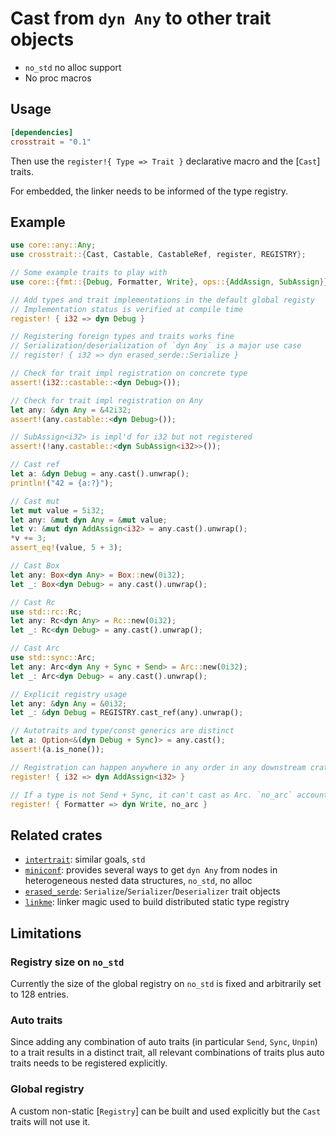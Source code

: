 # Cast from `dyn Any` to other trait objects

* `no_std` no alloc support
* No proc macros

## Usage

```toml
[dependencies]
crosstrait = "0.1"
```

Then use the `register!{ Type => Trait }` declarative macro and the [`Cast`] traits.

For embedded, the linker needs to be informed of the type registry.

## Example

```rust
use core::any::Any;
use crosstrait::{Cast, Castable, CastableRef, register, REGISTRY};

// Some example traits to play with
use core::{fmt::{Debug, Formatter, Write}, ops::{AddAssign, SubAssign}};

// Add types and trait implementations in the default global registy
// Implementation status is verified at compile time
register! { i32 => dyn Debug }

// Registering foreign types and traits works fine
// Serialization/deserialization of `dyn Any` is a major use case
// register! { i32 => dyn erased_serde::Serialize }

// Check for trait impl registration on concrete type
assert!(i32::castable::<dyn Debug>());

// Check for trait impl registration on Any
let any: &dyn Any = &42i32;
assert!(any.castable::<dyn Debug>());

// SubAssign<i32> is impl'd for i32 but not registered
assert!(!any.castable::<dyn SubAssign<i32>>());

// Cast ref
let a: &dyn Debug = any.cast().unwrap();
println!("42 = {a:?}");

// Cast mut
let mut value = 5i32;
let any: &mut dyn Any = &mut value;
let v: &mut dyn AddAssign<i32> = any.cast().unwrap();
*v += 3;
assert_eq!(value, 5 + 3);

// Cast Box
let any: Box<dyn Any> = Box::new(0i32);
let _: Box<dyn Debug> = any.cast().unwrap();

// Cast Rc
use std::rc::Rc;
let any: Rc<dyn Any> = Rc::new(0i32);
let _: Rc<dyn Debug> = any.cast().unwrap();

// Cast Arc
use std::sync::Arc;
let any: Arc<dyn Any + Sync + Send> = Arc::new(0i32);
let _: Arc<dyn Debug> = any.cast().unwrap();

// Explicit registry usage
let any: &dyn Any = &0i32;
let _: &dyn Debug = REGISTRY.cast_ref(any).unwrap();

// Autotraits and type/const generics are distinct
let a: Option<&(dyn Debug + Sync)> = any.cast();
assert!(a.is_none());

// Registration can happen anywhere in any order in any downstream crate
register! { i32 => dyn AddAssign<i32> }

// If a type is not Send + Sync, it can't cast as Arc. `no_arc` accounts for that
register! { Formatter => dyn Write, no_arc }
```

## Related crates

* [`intertrait`](https://crates.io/crates/intertrait): similar goals, `std`
* [`miniconf`](https://crates.io/crates/miniconf): provides several ways to get `dyn Any` from nodes in
  heterogeneous nested data structures, `no_std`, no alloc
* [`erased_serde`](https://crates.io/crates/erased-serde): `Serialize`/`Serializer`/`Deserializer` trait objects
* [`linkme`](https://crates.io/crates/linkme): linker magic used to build distributed static type registry

## Limitations

### Registry size on `no_std`

Currently the size of the global registry on `no_std` is fixed and arbitrarily set to 128 entries.

### Auto traits

Since adding any combination of auto traits (in particular `Send`, `Sync`, `Unpin`) to a trait results in a distinct trait,
all relevant combinations of traits plus auto traits needs to be registered explicitly.

### Global registry

A custom non-static [`Registry`] can be built and used explicitly but the `Cast` traits will not use it.
